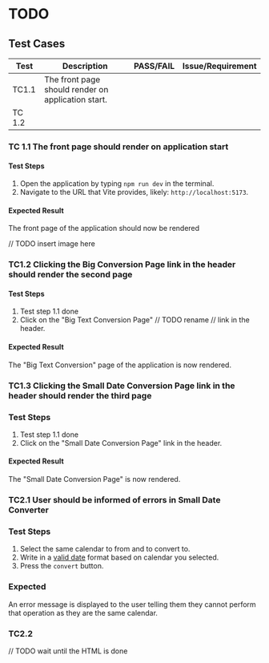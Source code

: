 # TODO

## Test Cases

| Test | Description               | PASS/FAIL | Issue/Requirement |
|------|---------------------------|------------------|-----------|
| TC1.1 | The front page should render on application start. |    |  |
| TC 1.2 | |    |  |

### TC 1.1 The front page should render on application start

#### Test Steps

1. Open the application by typing `npm run dev` in the terminal.
2. Navigate to the URL that Vite provides, likely: `http://localhost:5173`.

#### Expected Result

The front page of the application should now be rendered

// TODO insert image here

### TC1.2 Clicking the Big Conversion Page link in the header should render the second page

#### Test Steps

1. Test step 1.1 done
2. Click on the "Big Text Conversion Page" // TODO rename // link in the header.

#### Expected Result

The "Big Text Conversion" page of the application is now rendered.

### TC1.3 Clicking the Small Date Conversion Page link in the header should render the third page

### Test Steps

1. Test step 1.1 done
2. Click on the "Small Date Conversion Page"  link in the header.

#### Expected Result

The "Small Date Conversion Page" is now rendered.

### TC2.1 User should be informed of errors in Small Date Converter

### Test Steps

1. Select the same calendar to from and to convert to.
2. Write in a [valid date](https://github.com/IchanP/L3-DateConverter/issues/4) format based on calendar you selected.
3. Press the `convert` button.

### Expected

An error message is displayed to the user telling them they cannot perform that operation as they are the same calendar.

### TC2.2

// TODO wait until the HTML is done
